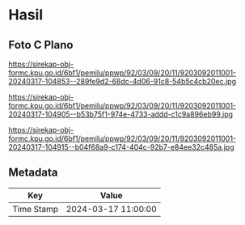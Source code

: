 # Hasil

## Foto C Plano

https://sirekap-obj-formc.kpu.go.id/6bf1/pemilu/ppwp/92/03/09/20/11/9203092011001-20240317-104853--289fe9d2-68dc-4d06-91c8-54b5c4cb20ec.jpg

https://sirekap-obj-formc.kpu.go.id/6bf1/pemilu/ppwp/92/03/09/20/11/9203092011001-20240317-104905--b53b75f1-974e-4733-addd-c1c9a896eb99.jpg

https://sirekap-obj-formc.kpu.go.id/6bf1/pemilu/ppwp/92/03/09/20/11/9203092011001-20240317-104915--b04f68a9-c174-404c-92b7-e84ee32c485a.jpg


## Metadata

| Key        | Value               |
| ---------- | ------------------- |
| Time Stamp | 2024-03-17 11:00:00 |



